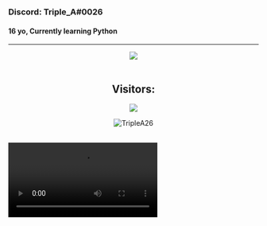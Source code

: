### Discord: Triple_A#0026
#### 16 yo, Currently learning Python
<hr>
<p align="center">
    <img src=https://lanyard.cnrad.dev/api/651793378685485066/>
<br>
<br>
<h2 align="center">Visitors:</h2>
<p align="center">
 	<img src="https://profile-counter.glitch.me/TripleA26/count.svg" />
</p>
</p>
<p align="center"> <img src="https://gpvc.arturio.dev/TripleA26" alt="TripleA26" /> </p>
<br>
<video src="https://cdn.discordapp.com/attachments/651878500722278419/1053406803377016883/trim.197AAC01-10FB-444D-BF5C-1AD63052310D-2.mp4"></video>
</hr>
